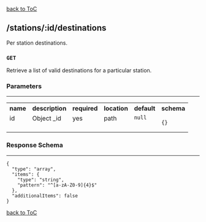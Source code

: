 [back to ToC](/api-docs/index.md)

## /stations/:id/destinations

Per station destinations.
### `GET`

Retrieve a list of valid destinations for a particular station.
### Parameters

---

<table>
<tr>
<th> name </th>
<th> description </th>
<th> required </th>
<th> location </th>
<th> default </th>
<th> schema </th>
</tr>



<tr>
<td valign="top"> id </td>
<td valign="top"> Object _id </td>
<td valign="top"> yes </td>
<td valign="top"> path </td>
<td valign="top"> 
<code>null</code>
</td>
<td valign="top">
<pre><code>{}
</code></pre>
</td>
</tr>



</table>




### Response Schema

---

<pre><code>{
  "type": "array",
  "items": {
    "type": "string",
    "pattern": "^[a-zA-Z0-9]{4}$"
  },
  "additionalItems": false
}
</code></pre>



[back to ToC](/api-docs/index.md)
